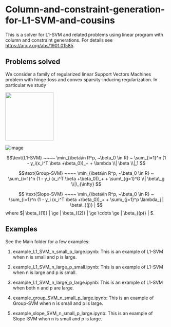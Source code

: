 

# Column-and-constraint-generation-for-L1-SVM-and-cousins
This is a solver for L1-SVM and related problems using linear program with column and constraint generations. For details see https://arxiv.org/abs/1901.01585. 

## Problems solved

We consider a family of regularized linear Support Vectors Machines problem with hinge-loss and convex sparsity-inducing regularization. In particular we study 


<img width="150" height="150" src="https://github.com/wanghaoyue123/Column-and-constraint-generation-for-L1-SVM-and-cousins/blob/main/img-formula.png"/>



![image](https://github.com/wanghaoyue123/Column-and-constraint-generation-for-L1-SVM-and-cousins/blob/main/img-formula.png)

$$\text{L1-SVM} ~~~~ \min_{\beta\in R^p, ~\beta_0 \in R} ~ \sum_{i=1}^n (1 - y_i(x_i^T \beta +\beta_0))_+ + \lambda \\| \beta \\|_1 $$

$$\text{Group-SVM} ~~~~ \min_{\beta\in R^p, ~\beta_0 \in R} ~ \sum_{i=1}^n (1 - y_i (x_i^T \beta +\beta_0))_+ + \sum\_{g=1}^G \\| \beta\_g \\|\_{\infty} $$

$$
\text{Slope-SVM} ~~~~ \min_{\beta\in R^p, ~\beta_0 \in R} ~ \sum_{i=1}^n (1 - y_i (x_i^T \beta +\beta_0))_+  + \sum\_{j=1}^p \lambda_j | \beta\_{(j)} |
$$
where $| \beta\_{(1)} | \ge | \beta\_{(2)} | \ge \cdots \ge | \beta\_{(p)} |  $. 




## Examples

See the Main folder for a few examples:

1. example_L1_SVM_n_small_p_large.ipynb: This is an example of L1-SVM when n is small and p is large. 

2. example_L1_SVM_n_large_p_small.ipynb: This is an example of L1-SVM when n is large and p is small. 

3. example_L1_SVM_n_large_p_large.ipynb: This is an example of L1-SVM when both n and p are large. 

4. example_group_SVM_n_small_p_large.ipynb: This is an example of Group-SVM when n is small and p is large. 

5. example_slope_SVM_n_small_p_large.ipynb: This is an example of Slope-SVM when n is small and p is large. 





